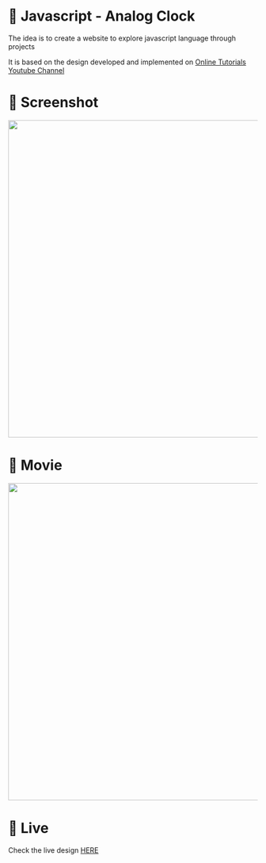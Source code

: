 # 🎨 Javascript - Analog Clock

The idea is to create a website to explore javascript language through projects 

It is based on the design developed and implemented  on [Online Tutorials Youtube Channel](https://www.youtube.com/watch?v=weZFfrjF-k4)


# 📸 Screenshot
<img src="https://storage.googleapis.com/rfribeiro-javascript/clock-analog/presentation.png" width="640">


# 🎥 Movie
<img src="https://storage.googleapis.com/rfribeiro-javascript/clock-analog/presentation.gif" width="640">

# 🚀 Live

Check the live design [HERE](https://storage.googleapis.com/rfribeiro-javascript/clock-analog/index.html)